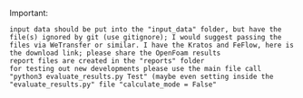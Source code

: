 Important:

    input data should be put into the "input_data" folder, but have the file(s) ignored by git (use gitignore); I would suggest passing the files via WeTransfer or similar. I have the Kratos and FeFlow, here is the download link; please share the OpenFoam results
    report files are created in the "reports" folder
    for testing out new developments please use the main file call "python3 evaluate_results.py Test" (maybe even setting inside the "evaluate_results.py" file "calculate_mode = False"